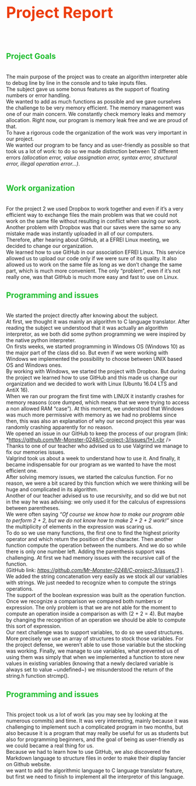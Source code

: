 <font color="#ed3d0e"><h1>Project Report</h1>
<br /></font>
---
<font color="#1dbd2d"><h2>Project Goals</h2>
<br /></font>
The main purpose of the project was to create an algorithm interpreter able to debug line by line in the console and to take inputs files.<br />
The subject gave us some bonus features as the support of floating numbers or error handling.<br />
We wanted to add as much functions as possible and we gave ourselves the challenge to be very memory efficient.
The memory management was one of our main concern. We constantly check memory leaks and memory allocation. Right now, our program is memory leak free and we are proud of that.<br />
To have a rigorous code the organization of the work was very important in our project.<br />
We wanted our program to be fancy and as user-friendly as possible so that took us a lot of work: to do so we made distinction between 12 different errors *(allocation error, value assignation error, syntax error, structural error, illegal operation error…)*.<br />
<br />

<font color="#1dbd2d"><h2>Work organization</h2>
<br /></font>
For the project 2 we used Dropbox to work together and even if it’s a very efficient way to exchange files the main problem was that we could not work on the same file without resulting in conflict when saving our work. Another problem with Dropbox was that our saves were the same so any mistake made was instantly uploaded in all of our computers.<br />
Therefore, after hearing about GitHub, at a EFREI Linux meeting, we decided to change our organization.<br />
We learned how to use GitHub in our association EFREI Linux. This service allowed us to upload our code only if we were sure of its quality. It also allowed us to work on the same file as long as we don’t change the same part, which is much more convenient.
The only “problem”, even if it’s not really one, was that GitHub is much more easy and fast to use on Linux.

<font color="#1dbd2d"><h2>Programming and issues</h2>
<br /></font>
We started the project directly after knowing about the subject.<br />
At first, we thought it was mainly an algorithm to C language translator. After reading the subject we understood that it was actually an algorithm interpretor, as we both did some python programming we were inspired by the native python interpreter.<br />
On firsts weeks, we started programming in Windows OS (Windows 10) as the major part of the class did so. But even if we were working with Windows we implemented the possibility to choose between UNIX based OS and Windows ones.<br />
By working with Windows, we started the project with Dropbox. But during the project we learned how to use GitHub and this made us change our organization and we decided to work with Linux (Ubuntu 16.04 LTS and AntiX 16).<br />
When we ran our program the first time with LINUX it instantly crashes for memory reasons (core dumped, which means that we were trying to access a non allowed RAM “case”). At this moment, we understood that Windows was much more permissive with memory as we had no problems since then, this was also an explanation of why our second project this year was randomly crashing apparently for no reason.<br />
We opened an issue in our GitHub to keep the process of our program (link: *https://github.com/Mr-Monster-0248/C-project-3/issues/1*).<br />
Thanks to one of our teacher who advised us to use Valgrind we manage to fix our memories issues.<br />
Valgrind took us about a week to understand how to use it. And finally, it became indispensable for our program as we wanted to have the most efficient one.<br />
After solving memory issues, we started the calculus function. For no reason, we were a bit scared by this function which we were thinking will be huge and complicated in its algorithm.<br />
Another of our teacher advised us to use recursivity, and so did we but not in the way he was advising: we only used it for the calculus of expressions between parentheses.<br />
We were often saying *“Of course we know how to make our program able to perform 2 + 2, but we do not know how to make 2 + 2 + 2 work!”* since the multiplicity of elements in the expression was scaring us.<br />
To do so we use many functions, the first one to find the highest priority operator and which return the position of the character. Then another function compute the operation between the numbers. And we do so while there is only one number left. Adding the parenthesis support was challenging. At first we had memory issues with the recursive call of the function.<br />
(GitHub link: *https://github.com/Mr-Monster-0248/C-project-3/issues/3* ).<br />
We added the string concatenation very easily as we stock all our variables with strings. We just needed to recognize when to compute the strings operations.<br />
The support of the boolean expression was built as the operation function. Once we recognize a comparison we compared both numbers or expression. The only problem is that we are not able for the moment to compute an operation inside a comparison as with (2 + 2 = 4). But maybe by changing the recognition of an operation we should be able to compute this sort of expression.<br />
Our next challenge was to support variables, to do so we used structures. More precisely we use an array of structures to stock those variables. For the project defense, we weren’t able to use those variable but the stocking was working. Finally, we manage to use variables, what prevented us of using them was simply that when we implemented a function to store new values in existing variables (knowing that a newly declared variable is always set to value ~undefined~) we misunderstood the return of the string.h function strcmp().<br />

<font color="#1dbd2d"><h2>Programming and issues</h2>
<br /></font>
This project took us a lot of work (as you may see by looking at the numerous commits) and time. It was very interesting, mainly because it was challenging to implement such a complicated program in two months, but also because it is a program that may really be useful for us as students but also for programming beginners, and the goal of being as user-friendly as we could became a real thing for us.<br />
Because we had to learn how to use GitHub, we also discovered the Markdown language to structure files in order to make their display fancier on Github website.<br />
we want to add the algorithmic language to C language translator feature, but first we need to finish to implement all the interpretor of this language.
